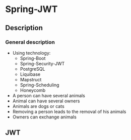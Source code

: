 # Spring-JWT

## Description

### General description

* Using technology:
  * Spring-Boot 
  * Spring-Security-JWT 
  * PostgreSQL 
  * Liquibase 
  * Mapstruct
  * Spring-Scheduling
  * Honeycomb
* A person can have several animals
* Animal can have several owners
* Animals are dogs or cats
* Removing a person leads to the removal of his animals
* Owners can exchange animals


## JWT
